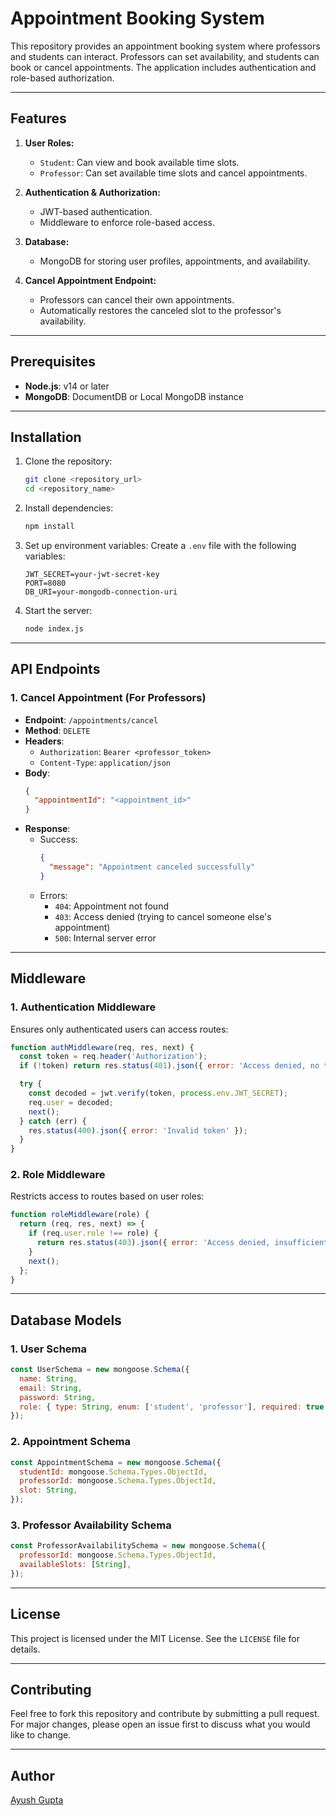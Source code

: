 # Appointment Booking System

This repository provides an appointment booking system where professors and students can interact. Professors can set availability, and students can book or cancel appointments. The application includes authentication and role-based authorization.

---

## Features

1. **User Roles:**
   - `Student`: Can view and book available time slots.
   - `Professor`: Can set available time slots and cancel appointments.

2. **Authentication & Authorization:**
   - JWT-based authentication.
   - Middleware to enforce role-based access.

3. **Database:**
   - MongoDB for storing user profiles, appointments, and availability.

4. **Cancel Appointment Endpoint:**
   - Professors can cancel their own appointments.
   - Automatically restores the canceled slot to the professor's availability.

---

## Prerequisites

- **Node.js**: v14 or later
- **MongoDB**: DocumentDB or Local MongoDB instance

---

## Installation

1. Clone the repository:
   ```bash
   git clone <repository_url>
   cd <repository_name>
   ```

2. Install dependencies:
   ```bash
   npm install
   ```

3. Set up environment variables:
   Create a `.env` file with the following variables:
   ```env
   JWT_SECRET=your-jwt-secret-key
   PORT=8080
   DB_URI=your-mongodb-connection-uri
   ```

4. Start the server:
   ```bash
   node index.js
   ```

---

## API Endpoints

### 1. **Cancel Appointment** (For Professors)

- **Endpoint**: `/appointments/cancel`
- **Method**: `DELETE`
- **Headers**:
  - `Authorization`: `Bearer <professor_token>`
  - `Content-Type`: `application/json`
- **Body**:
  ```json
  {
    "appointmentId": "<appointment_id>"
  }
  ```
- **Response**:
  - Success:
    ```json
    {
      "message": "Appointment canceled successfully"
    }
    ```
  - Errors:
    - `404`: Appointment not found
    - `403`: Access denied (trying to cancel someone else's appointment)
    - `500`: Internal server error

---

## Middleware

### 1. **Authentication Middleware**
Ensures only authenticated users can access routes:
```javascript
function authMiddleware(req, res, next) {
  const token = req.header('Authorization');
  if (!token) return res.status(401).json({ error: 'Access denied, no token provided' });

  try {
    const decoded = jwt.verify(token, process.env.JWT_SECRET);
    req.user = decoded;
    next();
  } catch (err) {
    res.status(400).json({ error: 'Invalid token' });
  }
}
```

### 2. **Role Middleware**
Restricts access to routes based on user roles:
```javascript
function roleMiddleware(role) {
  return (req, res, next) => {
    if (req.user.role !== role) {
      return res.status(403).json({ error: 'Access denied, insufficient permissions' });
    }
    next();
  };
}
```

---

## Database Models

### 1. **User Schema**
```javascript
const UserSchema = new mongoose.Schema({
  name: String,
  email: String,
  password: String,
  role: { type: String, enum: ['student', 'professor'], required: true }
});
```

### 2. **Appointment Schema**
```javascript
const AppointmentSchema = new mongoose.Schema({
  studentId: mongoose.Schema.Types.ObjectId,
  professorId: mongoose.Schema.Types.ObjectId,
  slot: String,
});
```

### 3. **Professor Availability Schema**
```javascript
const ProfessorAvailabilitySchema = new mongoose.Schema({
  professorId: mongoose.Schema.Types.ObjectId,
  availableSlots: [String],
});
```

---

## License

This project is licensed under the MIT License. See the `LICENSE` file for details.

---

## Contributing

Feel free to fork this repository and contribute by submitting a pull request. For major changes, please open an issue first to discuss what you would like to change.

---

## Author

[Ayush Gupta](https://github.com/yourusername)

